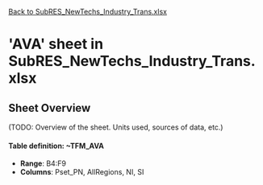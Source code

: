 [Back to SubRES_NewTechs_Industry_Trans.xlsx](README.md)

# 'AVA' sheet in SubRES_NewTechs_Industry_Trans.xlsx

## Sheet Overview

(TODO: Overview of the sheet. Units used, sources of data, etc.)

#### Table definition: ~TFM_AVA
- **Range**: B4:F9
- **Columns**: Pset_PN, AllRegions, NI, SI

